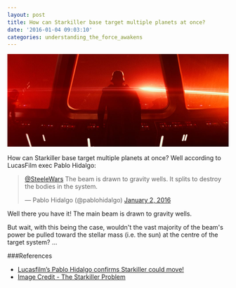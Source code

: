 ```yaml
---
layout: post
title: How can Starkiller base target multiple planets at once?
date: '2016-01-04 09:03:10'
categories: understanding_the_force_awakens
---
```


![](/img/posts/starkiller_beam.jpg)

How can Starkiller base target multiple planets at once? Well according to LucasFilm exec Pablo Hidalgo:

<blockquote class="twitter-tweet" lang="en"><p lang="en" dir="ltr"><a href="https://twitter.com/SteeleWars">@SteeleWars</a> The beam is drawn to gravity wells. It splits to destroy the bodies in the system.</p>&mdash; Pablo Hidalgo (@pablohidalgo) <a href="https://twitter.com/pablohidalgo/status/683425644764516352">January 2, 2016</a></blockquote>
<script async src="//platform.twitter.com/widgets.js" charset="utf-8"></script>

Well there you have it! The main beam is drawn to gravity wells.

But wait, with this being the case, wouldn't the vast majority of the beam's power be pulled toward the stellar mass (i.e. the sun) at the centre of the target system? ...

###References

* <a href="http://steelewars.com/lucasfilms-pablo-hidalgo-confirms-starkiller-could-move/" target="_blank">Lucasfilm’s Pablo Hidalgo confirms Starkiller could move!</a>
* <a href="http://www.nappertime.com/the-starkiller-problem/" target="_blank">Image Credit - The Starkiller Problem</a>

